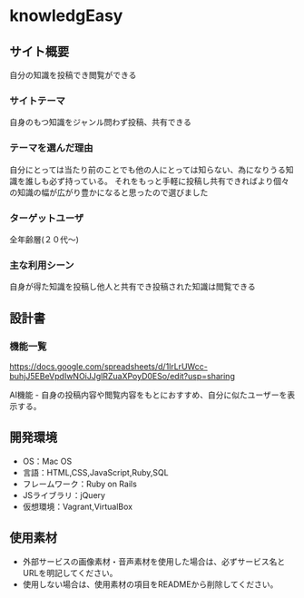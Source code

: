 # knowledgEasy

## サイト概要
自分の知識を投稿でき閲覧ができる

### サイトテーマ
自身のもつ知識をジャンル問わず投稿、共有できる

### テーマを選んだ理由
自分にとっては当たり前のことでも他の人にとっては知らない、為になりうる知識を誰しも必ず持っている。
それをもっと手軽に投稿し共有できればより個々の知識の幅が広がり豊かになると思ったので選びました

### ターゲットユーザ
全年齢層(２０代〜)

### 主な利用シーン
自身が得た知識を投稿し他人と共有でき投稿された知識は閲覧できる

## 設計書

### 機能一覧
https://docs.google.com/spreadsheets/d/1lrLrUWcc-buhjJ5EBeVpdIwNOiJJglRZuaXPoyD0ESo/edit?usp=sharing

AI機能 - 自身の投稿内容や閲覧内容をもとにおすすめ、自分に似たユーザーを表示する。

## 開発環境
- OS：Mac OS
- 言語：HTML,CSS,JavaScript,Ruby,SQL
- フレームワーク：Ruby on Rails
- JSライブラリ：jQuery
- 仮想環境：Vagrant,VirtualBox

## 使用素材
- 外部サービスの画像素材・音声素材を使用した場合は、必ずサービス名とURLを明記してください。
- 使用しない場合は、使用素材の項目をREADMEから削除してください。
